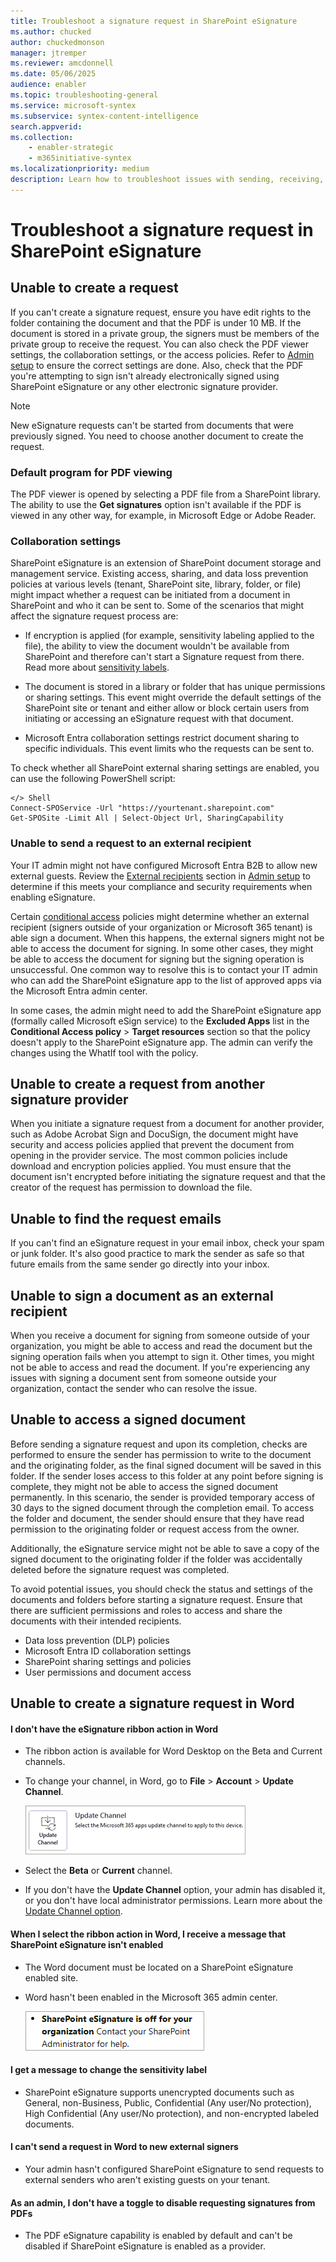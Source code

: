```yaml
---
title: Troubleshoot a signature request in SharePoint eSignature
ms.author: chucked
author: chuckedmonson
manager: jtremper
ms.reviewer: amcdonnell
ms.date: 05/06/2025
audience: enabler
ms.topic: troubleshooting-general
ms.service: microsoft-syntex
ms.subservice: syntex-content-intelligence
search.appverid: 
ms.collection: 
    - enabler-strategic
    - m365initiative-syntex
ms.localizationpriority: medium
description: Learn how to troubleshoot issues with sending, receiving, or viewing requests in SharePoint eSignature. 
---
```


# Troubleshoot a signature request in SharePoint eSignature

## Unable to create a request

If you can't create a signature request, ensure you have edit rights to the folder containing the document and that the PDF is under 10 MB. If the document is stored in a private group, the signers must be members of the private group to receive the request. You can also check the PDF viewer settings, the collaboration settings, or the access policies. Refer to [Admin setup](esignature-setup.md) to ensure the correct settings are done. Also, check that the PDF you're attempting to sign isn't already electronically signed using SharePoint eSignature or any other electronic signature provider.

> [!NOTE]
> New eSignature requests can't be started from documents that were previously signed. You need to choose another document to create the request.

### Default program for PDF viewing

The PDF viewer is opened by selecting a PDF file from a SharePoint library. The ability to use the **Get signatures** option isn't available if the PDF is viewed in any other way, for example, in Microsoft Edge or Adobe Reader.

### Collaboration settings

SharePoint eSignature is an extension of SharePoint document storage and management service. Existing access, sharing, and data loss prevention policies at various levels (tenant, SharePoint site, library, folder, or file) might impact whether a request can be initiated from a document in SharePoint and who it can be sent to. Some of the scenarios that might affect the signature request process are:

- If encryption is applied (for example, sensitivity labeling applied to the file), the ability to view the document wouldn't be available from SharePoint and therefore can't start a Signature request from there. Read more about [sensitivity labels](/purview/sensitivity-labels).

- The document is stored in a library or folder that has unique permissions or sharing settings. This event might override the default settings of the SharePoint site or tenant and either allow or block certain users from initiating or accessing an eSignature request with that document.

- Microsoft Entra collaboration settings restrict document sharing to specific individuals. This event limits who the requests can be sent to.

To check whether all SharePoint external sharing settings are enabled, you can use the following PowerShell script:

~~~
</> Shell
Connect-SPOService -Url "https://yourtenant.sharepoint.com"
Get-SPOSite -Limit All | Select-Object Url, SharingCapability
~~~

### Unable to send a request to an external recipient

Your IT admin might not have configured Microsoft Entra B2B to allow new external guests. Review the [External recipients](esignature-setup.md#external-recipients) section in [Admin setup](esignature-setup.md) to determine if this meets your compliance and security requirements when enabling eSignature.

Certain [conditional access](/entra/identity/conditional-access/overview) policies might determine whether an external recipient (signers outside of your organization or Microsoft 365 tenant) is able sign a document. When this happens, the external signers might not be able to access the document for signing. In some other cases, they might be able to access the document for signing but the signing operation is unsuccessful. One common way to resolve this is to contact your IT admin who can add the SharePoint eSignature app to the list of approved apps via the Microsoft Entra admin center.

In some cases, the admin might need to add the SharePoint eSignature app (formally called Microsoft eSign service) to the **Excluded Apps** list in the **Conditional Access policy** > **Target resources** section so that the policy doesn't apply to the SharePoint eSignature app. The admin can verify the changes using the WhatIf tool with the policy.

## Unable to create a request from another signature provider

When you initiate a signature request from a document for another provider, such as Adobe Acrobat Sign and DocuSign, the document might have security and access policies applied that prevent the document from opening in the provider service. The most common policies include download and encryption policies applied. You must ensure that the document isn't encrypted before initiating the signature request and that the creator of the request has permission to download the file.  

## Unable to find the request emails

If you can't find an eSignature request in your email inbox, check your spam or junk folder. It's also good practice to mark the sender as safe so that future emails from the same sender go directly into your inbox.

## Unable to sign a document as an external recipient

When you receive a document for signing from someone outside of your organization, you might be able to access and read the document but the signing operation fails when you attempt to sign it. Other times, you might not be able to access and read the document. If you're experiencing any issues with signing a document sent from someone outside your organization, contact the sender who can resolve the issue.

## Unable to access a signed document

Before sending a signature request and upon its completion, checks are performed to ensure the sender has permission to write to the document and the originating folder, as the final signed document will be saved in this folder. If the sender loses access to this folder at any point before signing is complete, they might not be able to access the signed document permanently. In this scenario, the sender is provided temporary access of 30 days to the signed document through the completion email. To access the folder and document, the sender should ensure that they have read permission to the originating folder or request access from the owner.

Additionally, the eSignature service might not be able to save a copy of the signed document to the originating folder if the folder was accidentally deleted before the signature request was completed.

To avoid potential issues, you should check the status and settings of the documents and folders before starting a signature request. Ensure that there are sufficient permissions and roles to access and share the documents with their intended recipients.

- Data loss prevention (DLP) policies
- Microsoft Entra ID collaboration settings
- SharePoint sharing settings and policies
- User permissions and document access

## Unable to create a signature request in Word

#### I don't have the eSignature ribbon action in Word

- The ribbon action is available for Word Desktop on the Beta and Current channels.
- To change your channel, in Word, go to **File** > **Account** > **Update Channel**.

    ![Screenshot showing the Update Channel button in Word.](../media/content-understanding/esignature-word-update-channel.png)

- Select the **Beta** or **Current** channel.
- If you don't have the **Update Channel** option, your admin has disabled it, or you don't have local administrator permissions. Learn more about the [Update Channel option](/microsoft-365-apps/insider/deploy/user-choice).

#### When I select the ribbon action in Word, I receive a message that SharePoint eSignature isn't enabled

- The Word document must be located on a SharePoint eSignature enabled site.  
- Word hasn't been enabled in the Microsoft 365 admin center.

    ![Screenshot showing that eSignature is turned off.](../media/content-understanding/esignature-turned-off-message.png)

#### I get a message to change the sensitivity label

- SharePoint eSignature supports unencrypted documents such as General, non-Business, Public, Confidential (Any user/No protection), High Confidential (Any user/No protection), and non-encrypted labeled documents.

#### I can't send a request in Word to new external signers

- Your admin hasn't configured SharePoint eSignature to send requests to external senders who aren't existing guests on your tenant. 

#### As an admin, I don't have a toggle to disable requesting signatures from PDFs

- The PDF eSignature capability is enabled by default and can't be disabled if SharePoint eSignature is enabled as a provider.
